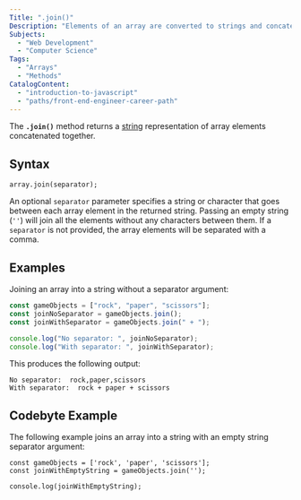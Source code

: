 ```yaml
---
Title: ".join()"
Description: "Elements of an array are converted to strings and concatenated together, returning the resulting string."
Subjects:
  - "Web Development"
  - "Computer Science"
Tags:
  - "Arrays"
  - "Methods"
CatalogContent:
  - "introduction-to-javascript"
  - "paths/front-end-engineer-career-path"
---
```


The **`.join()`** method returns a [string](https://www.codecademy.com/resources/docs/javascript/strings) representation of array elements concatenated together.

## Syntax

```pseudo
array.join(separator);
```

An optional `separator` parameter specifies a string or character that goes between each array element in the returned string. Passing an empty string (`''`) will join all the elements without any characters between them. If a `separator` is not provided, the array elements will be separated with a comma.

## Examples

Joining an array into a string without a separator argument:

```js
const gameObjects = ["rock", "paper", "scissors"];
const joinNoSeparator = gameObjects.join();
const joinWithSeparator = gameObjects.join(" + ");

console.log("No separator: ", joinNoSeparator);
console.log("With separator: ", joinWithSeparator);
```

This produces the following output:

```shell
No separator:  rock,paper,scissors
With separator:  rock + paper + scissors
```

## Codebyte Example

The following example joins an array into a string with an empty string separator argument:

```codebyte/javascript
const gameObjects = ['rock', 'paper', 'scissors'];
const joinWithEmptyString = gameObjects.join('');

console.log(joinWithEmptyString);
```
